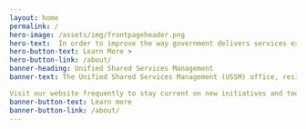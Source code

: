 ```yaml
---
layout: home
permalink: /
hero-image: /assets/img/frontpageheader.png
hero-text:  In order to improve the way government delivers services externally,<BR>we need to aggressively reform the way government delivers service internally."
hero-button-text: Learn More >
hero-button-link: /about/
banner-heading: Unified Shared Services Management 
banner-text: The Unified Shared Services Management (USSM) office, residing in the General Services Administration (GSA), Office of Government-wide Policy (OGP), is the integration body for shared services across the Federal government. The organization was chartered by the Office of Management and Budget (OMB) on October 22, 2015 and is responsible for managing the shared services ecosystem and collaborating across functions and the provider and customer landscapes to improve shared service delivery and increase agency adoption. The initial shared services focus areas for the USSM are financial management (FM), human resources (HR), acquisition, information technology (IT), and grants management. USSM’s strategic direction is to drive shared services forward by establishing common standards and leveraging best practices in service delivery and performance.

Visit our website frequently to stay current on new initiatives and tools designed to better service the shared services ecosystem.
banner-button-text: Learn more
banner-button-link: /about/
---
```


